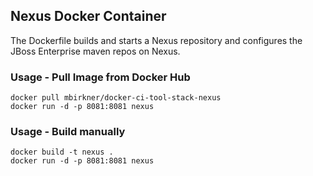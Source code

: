 ## Nexus Docker Container

The Dockerfile builds and starts a Nexus repository and configures the JBoss Enterprise maven repos on Nexus.

### Usage - Pull Image from Docker Hub

```
docker pull mbirkner/docker-ci-tool-stack-nexus
docker run -d -p 8081:8081 nexus
```

### Usage - Build manually

```
docker build -t nexus .
docker run -d -p 8081:8081 nexus
```
 
